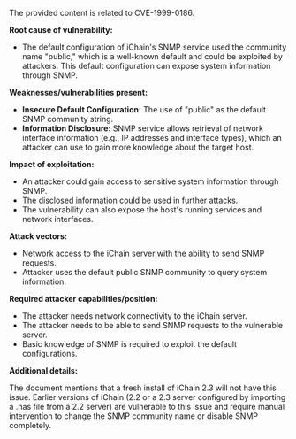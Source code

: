 The provided content is related to CVE-1999-0186.

**Root cause of vulnerability:**
- The default configuration of iChain's SNMP service used the community name "public," which is a well-known default and could be exploited by attackers. This default configuration can expose system information through SNMP.

**Weaknesses/vulnerabilities present:**
- **Insecure Default Configuration:** The use of "public" as the default SNMP community string.
- **Information Disclosure:**  SNMP service allows retrieval of network interface information (e.g., IP addresses and interface types), which an attacker can use to gain more knowledge about the target host.

**Impact of exploitation:**
- An attacker could gain access to sensitive system information through SNMP.
- The disclosed information could be used in further attacks.
- The vulnerability can also expose the host's running services and network interfaces.

**Attack vectors:**
- Network access to the iChain server with the ability to send SNMP requests.
- Attacker uses the default public SNMP community to query system information.

**Required attacker capabilities/position:**
- The attacker needs network connectivity to the iChain server.
- The attacker needs to be able to send SNMP requests to the vulnerable server.
- Basic knowledge of SNMP is required to exploit the default configurations.

**Additional details:**

The document mentions that a fresh install of iChain 2.3 will not have this issue. Earlier versions of iChain (2.2 or a 2.3 server configured by importing a .nas file from a 2.2 server) are vulnerable to this issue and require manual intervention to change the SNMP community name or disable SNMP completely.